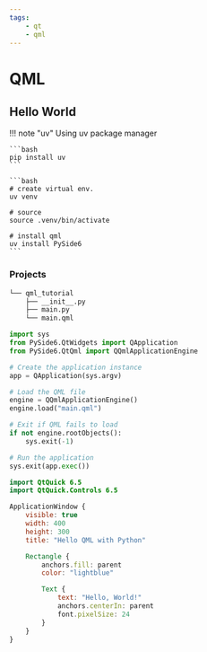 ```yaml
---
tags:
    - qt
    - qml
---
```


# QML

## Hello World

!!! note "uv"
    Using uv package manager

    ```bash
    pip install uv
    ```

    ```bash
    # create virtual env.
    uv venv

    # source
    source .venv/bin/activate

    # install qml
    uv install PySide6
    ```

     
### Projects

```bash
└── qml_tutorial
    ├── __init__.py
    ├── main.py
    └── main.qml
```

```python title="main.py"
import sys
from PySide6.QtWidgets import QApplication
from PySide6.QtQml import QQmlApplicationEngine

# Create the application instance
app = QApplication(sys.argv)

# Load the QML file
engine = QQmlApplicationEngine()
engine.load("main.qml")

# Exit if QML fails to load
if not engine.rootObjects():
    sys.exit(-1)

# Run the application
sys.exit(app.exec())

```

```qml title="main.qml"
import QtQuick 6.5
import QtQuick.Controls 6.5

ApplicationWindow {
    visible: true
    width: 400
    height: 300
    title: "Hello QML with Python"

    Rectangle {
        anchors.fill: parent
        color: "lightblue"

        Text {
            text: "Hello, World!"
            anchors.centerIn: parent
            font.pixelSize: 24
        }
    }
}

```